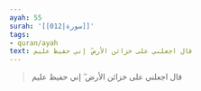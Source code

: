 ```yaml
---
ayah: 55
surah: '[[012|سورة]]'
tags:
- quran/ayah
text: قال اجعلني على خزائن الأرض ۖ إني حفيظ عليم
---
```

> قال اجعلني على خزائن الأرض ۖ إني حفيظ عليم
